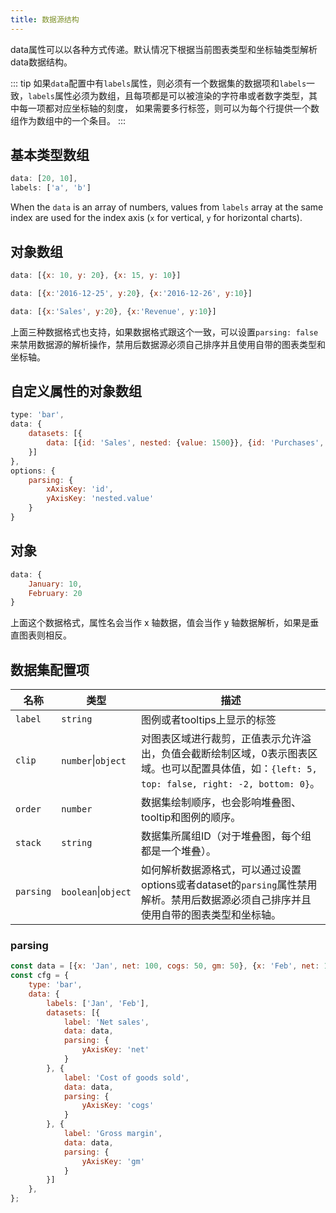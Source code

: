 ```yaml
---
title: 数据源结构
---
```


data属性可以以各种方式传递。默认情况下根据当前图表类型和坐标轴类型解析data数据结构。

::: tip
如果`data`配置中有`labels`属性，则必须有一个数据集的数据项和`labels`一致，`labels`属性必须为数组，且每项都是可以被渲染的字符串或者数字类型，其中每一项都对应坐标轴的刻度，
如果需要多行标签，则可以为每个行提供一个数组作为数组中的一个条目。
:::

## 基本类型数组

```javascript
data: [20, 10],
labels: ['a', 'b']
```

When the `data` is an array of numbers, values from `labels` array at the same index are used for the index axis (`x` for vertical, `y` for horizontal charts).

## 对象数组

```javascript
data: [{x: 10, y: 20}, {x: 15, y: 10}]
```

```javascript
data: [{x:'2016-12-25', y:20}, {x:'2016-12-26', y:10}]
```

```javascript
data: [{x:'Sales', y:20}, {x:'Revenue', y:10}]
```

上面三种数据格式也支持，如果数据格式跟这个一致，可以设置`parsing: false`来禁用数据源的解析操作，禁用后数据源必须自己排序并且使用自带的图表类型和坐标轴。

## 自定义属性的对象数组

```javascript
type: 'bar',
data: {
    datasets: [{
        data: [{id: 'Sales', nested: {value: 1500}}, {id: 'Purchases', nested: {value: 500}}]
    }]
},
options: {
    parsing: {
        xAxisKey: 'id',
        yAxisKey: 'nested.value'
    }
}
```

## 对象

```javascript
data: {
    January: 10,
    February: 20
}
```

上面这个数据格式，属性名会当作 x 轴数据，值会当作 y 轴数据解析，如果是垂直图表则相反。

## 数据集配置项

| 名称 | 类型 | 描述
| ---- | ---- | -----------
| `label` | `string` | 图例或者tooltips上显示的标签
| `clip` | `number`\|`object` | 对图表区域进行裁剪，正值表示允许溢出，负值会截断绘制区域，0表示图表区域。也可以配置具体值，如：`{left: 5, top: false, right: -2, bottom: 0}`。
| `order` | `number` | 数据集绘制顺序，也会影响堆叠图、tooltip和图例的顺序。
| `stack` | `string` | 数据集所属组ID（对于堆叠图，每个组都是一个堆叠）。
| `parsing` | `boolean`\|`object` | 如何解析数据源格式，可以通过设置options或者dataset的`parsing`属性禁用解析。禁用后数据源必须自己排序并且使用自带的图表类型和坐标轴。

### parsing

```javascript
const data = [{x: 'Jan', net: 100, cogs: 50, gm: 50}, {x: 'Feb', net: 120, cogs: 55, gm: 75}];
const cfg = {
    type: 'bar',
    data: {
        labels: ['Jan', 'Feb'],
        datasets: [{
            label: 'Net sales',
            data: data,
            parsing: {
                yAxisKey: 'net'
            }
        }, {
            label: 'Cost of goods sold',
            data: data,
            parsing: {
                yAxisKey: 'cogs'
            }
        }, {
            label: 'Gross margin',
            data: data,
            parsing: {
                yAxisKey: 'gm'
            }
        }]
    },
};
```
